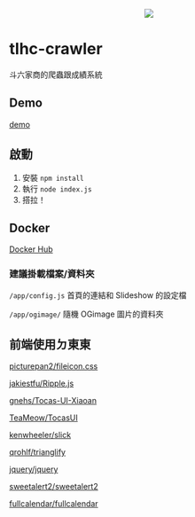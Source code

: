 <p align="center">
  <img src="https://github.com/TWScore/tlhc-crawler/blob/master/icon/icon.png?raw=true">
</p>

# tlhc-crawler
斗六家商的爬蟲跟成績系統
## Demo
[demo](https://tlhc.gnehs.net)
## 啟動
1. 安裝 `npm install`
2. 執行 `node index.js`
3. 搭拉！
## Docker
[Docker Hub](https://hub.docker.com/r/gnehs/tlhcrawler/)
### 建議掛載檔案/資料夾
`/app/config.js` 首頁的連結和 Slideshow 的設定檔

`/app/ogimage/` 隨機 OGimage 圖片的資料夾
## 前端使用ㄉ東東
[picturepan2/fileicon.css](https://github.com/picturepan2/fileicon.css)

[jakiestfu/Ripple.js](https://github.com/jakiestfu/Ripple.js)

[gnehs/Tocas-UI-Xiaoan](https://github.com/gnehs/Tocas-UI-Xiaoan)

[TeaMeow/TocasUI](https://github.com/TeaMeow/TocasUI)

[kenwheeler/slick](https://github.com/kenwheeler/slick)

[qrohlf/trianglify](https://github.com/qrohlf/trianglify)

[jquery/jquery](https://github.com/jquery/jquery)

[sweetalert2/sweetalert2](https://github.com/sweetalert2/sweetalert2)

[fullcalendar/fullcalendar](https://github.com/fullcalendar/fullcalendar)
